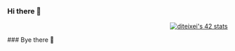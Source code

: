 
### Hi there 👋  
<p align="right"> 
 <a href="https://github.com/oakoudad/badge42"> 
  <img src="https://badge.mediaplus.ma/darkblue/diteixei?UM6P=off" alt="diteixei's 42 stats" /> 
 </a> 
</p>
### Bye there 👋

<!--
**Sma0sh/Sma0sh** is a ✨ _special_ ✨ repository because its `README.md` (this file) appears on your GitHub profile.

Here are some ideas to get you started:

- 🔭 I’m currently working on ...
- 🌱 I’m currently learning ...
- 👯 I’m looking to collaborate on ...
- 🤔 I’m looking for help with ...
- 💬 Ask me about ...
- 📫 How to reach me: ...
- 😄 Pronouns: ...
- ⚡ Fun fact: ...
-->
